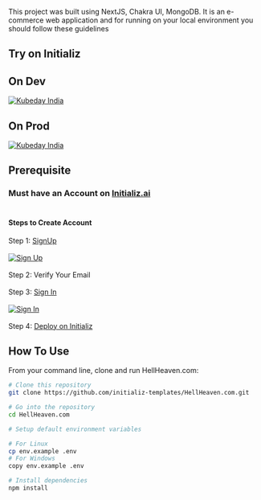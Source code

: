 This project was built using NextJS, Chakra UI, MongoDB. It is an e-commerce web application and for running on your local environment you should follow these guidelines

## Try on Initializ

## On Dev 
[![Kubeday India](https://res.cloudinary.com/daosik5yi/image/upload/f_auto,q_auto/pntsnjpa1sxbc2d02q9n)](https://http://localhost:3000/create-app/?clone=https://github.com/initializ-templates/Developer-portfolio-template&repo_name=Developer-portfolio&description=♾%20This%20project%20was%20built%20using%20NextJS,%20Chakra%20UI,%20MongoDB.%20It%20is%20an%20e-commerce%20web%20application%20and%20for%20running%20on%20your%20local%20environment%20you%20should%20follow%20these%20guidelines&github=true)

## On Prod 
[![Kubeday India](https://res.cloudinary.com/daosik5yi/image/upload/f_auto,q_auto/pntsnjpa1sxbc2d02q9n)](https://console.initializ.ai/create-app/?clone=https://github.com/initializ-templates/Developer-portfolio-template&repo_name=Developer-portfolio&description=♾%20This%20project%20was%20built%20using%20NextJS,%20Chakra%20UI,%20MongoDB.%20It%20is%20an%20e-commerce%20web%20application%20and%20for%20running%20on%20your%20local%20environment%20you%20should%20follow%20these%20guidelines&github=true)

## Prerequisite 
### Must have an Account on [Initializ.ai](https://console.initializ.ai/register/)<br><br>

#### Steps to Create Account
 Step 1: [SignUp](https://console.initializ.ai/register/) <br>
 <br>[![Sign Up](https://res.cloudinary.com/dd4xje8fc/image/upload/v1717773727/image_1_eaxyhp.png)](https://console.initializ.ai/register/)<br><br>
 Step 2: Verify Your Email<br><br>
 Step 3: [Sign In](https://console.initializ.ai/login/) <br><br>[![Sign In](https://res.cloudinary.com/dd4xje8fc/image/upload/v1717773726/image_2_pi56ah.png)](https://console.initializ.ai/login/)<br><br>
 Step 4: [Deploy on Initializ](https://console.initializ.ai/create-app/?clone=https://github.com/initializ-templates/HellHeaven.com&repo_name=HellHeaven.com&description=♾%20This%20project%20was%20built%20using%20NextJS,%20Chakra%20UI,%20MongoDB.%20It%20is%20an%20e-commerce%20web%20application%20and%20for%20running%20on%20your%20local%20environment%20you%20should%20follow%20these%20guidelines&github=true)


## How To Use 

From your command line, clone and run HellHeaven.com:

```bash
# Clone this repository
git clone https://github.com/initializ-templates/HellHeaven.com.git

# Go into the repository
cd HellHeaven.com

# Setup default environment variables

# For Linux
cp env.example .env
# For Windows
copy env.example .env

# Install dependencies
npm install
